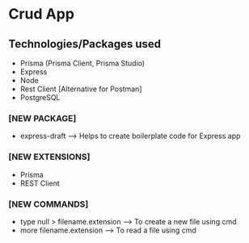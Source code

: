 # Crud App

## Technologies/Packages used
- Prisma (Prisma Client, Prisma Studio)
- Express
- Node
- Rest Client [Alternative for Postman]
- PostgreSQL

### [NEW PACKAGE]
- express-draft --> Helps to create boilerplate code for Express app

### [NEW EXTENSIONS]
- Prisma
- REST Client

### [NEW COMMANDS]
- type null > filename.extension --> To create a new file using cmd
- more filename.extension --> To read a file using cmd
